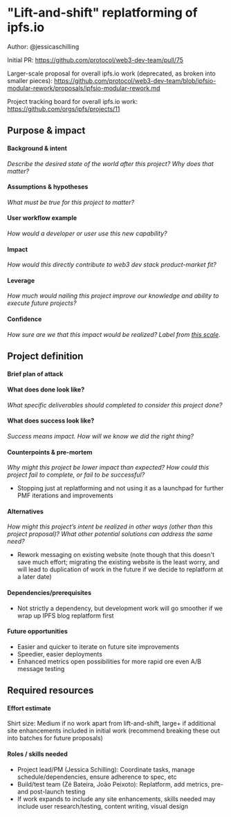 # "Lift-and-shift" replatforming of ipfs.io

Author: @jessicaschilling

Initial PR: https://github.com/protocol/web3-dev-team/pull/75 

Larger-scale proposal for overall ipfs.io work (deprecated, as broken into smaller pieces): https://github.com/protocol/web3-dev-team/blob/ipfsio-modular-rework/proposals/ipfsio-modular-rework.md

Project tracking board for overall ipfs.io work: https://github.com/orgs/ipfs/projects/11

<!--
This template is for a proposal/brief/pitch for a significant project to be undertaken by a Web3 Dev project team.
The goal of project proposals is to help us decide which work to take on, which things are more valuable than other things.
-->
<!--
A proposal should contain enough detail for others to understand how this project contributes to our team’s mission of product-market fit
for our unified stack of protocols, what is included in scope of the project, where to get started if a project team were to take this on,
and any other information relevant for prioritizing this project against others.
It does not need to describe the work in much detail. Most technical design and planning would take place after a proposal is adopted.
Good project scope aims for ~3-5 engineers for 1-3 months (though feel free to suggest larger-scoped projects anyway). 
Projects do not include regular day-to-day maintenance and improvement work, e.g. on testing, tooling, validation, code clarity, refactors for future capability, etc.
-->
<!--
For ease of discussion in PRs, consider breaking lines after every sentence or long phrase.
-->

## Purpose &amp; impact 
#### Background &amp; intent
_Describe the desired state of the world after this project? Why does that matter?_
<!--
Outline the status quo, including any relevant context on the problem you’re seeing that this project should solve. Wherever possible, include pains or problems that you’ve seen users experience to help motivate why solving this problem works towards top-line objectives. 
-->

#### Assumptions &amp; hypotheses
_What must be true for this project to matter?_
<!--(bullet list)-->

#### User workflow example
_How would a developer or user use this new capability?_
<!--(short paragraph)-->

#### Impact
_How would this directly contribute to web3 dev stack product-market fit?_

<!--
Explain how this addresses known challenges or opportunities.
What awesome potential impact/outcomes/results will we see if we nail this project?
-->

#### Leverage
_How much would nailing this project improve our knowledge and ability to execute future projects?_

<!--
Explain the opportunity or leverage point for our subsequent velocity/impact (e.g. by speeding up development, enabling more contributors, etc)
-->

#### Confidence
_How sure are we that this impact would be realized? Label from [this scale](https://medium.com/@nimay/inside-product-introduction-to-feature-priority-using-ice-impact-confidence-ease-and-gist-5180434e5b15)_.

<!--Explain why this rating-->


## Project definition
#### Brief plan of attack

<!--Briefly describe the milestones/steps/work needed for this project-->

#### What does done look like?
_What specific deliverables should completed to consider this project done?_

####  What does success look like?
_Success means impact. How will we know we did the right thing?_

<!--
Provide success criteria. These might include particular metrics, desired changes in the types of bug reports being filed, desired changes in qualitative user feedback (measured via surveys, etc), etc.
-->

#### Counterpoints &amp; pre-mortem
_Why might this project be lower impact than expected? How could this project fail to complete, or fail to be successful?_

- Stopping just at replatforming and not using it as a launchpad for further PMF iterations and improvements

#### Alternatives
_How might this project’s intent be realized in other ways (other than this project proposal)? What other potential solutions can address the same need?_

- Rework messaging on existing website (note though that this doesn't save much effort; migrating the existing website is the least worry, and will lead to duplication of work in the future if we decide to replatform at a later date)

#### Dependencies/prerequisites
- Not strictly a dependency, but development work will go smoother if we wrap up IPFS blog replatform first

#### Future opportunities
- Easier and quicker to iterate on future site improvements
- Speedier, easier deployments
- Enhanced metrics open possibilities for more rapid ore even A/B message testing

## Required resources

#### Effort estimate
Shirt size: Medium if no work apart from lift-and-shift, large+ if additional site enhancements included in initial work (recommend breaking these out into batches for future proposals)

#### Roles / skills needed
- Project lead/PM (Jessica Schilling): Coordinate tasks, manage schedule/dependencies, ensure adherence to spec, etc
- Build/test team (Zé Bateira, João Peixoto): Replatform, add metrics, pre- and post-launch testing
- If work expands to include any site enhancements, skills needed may include user research/testing, content writing, visual design
